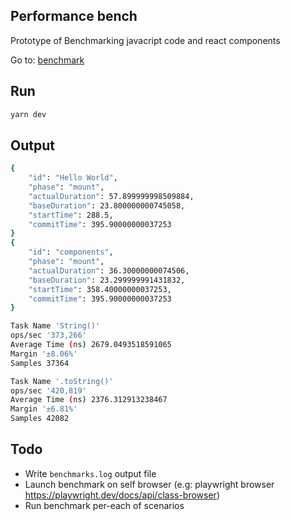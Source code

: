 ## Performance bench

Prototype of Benchmarking javacript code and react components

Go to: [benchmark](src/benchmark)

## Run
```sh
yarn dev
```

## Output
```sh
{
    "id": "Hello World",
    "phase": "mount",
    "actualDuration": 57.899999998509884,
    "baseDuration": 23.800000000745058,
    "startTime": 288.5,
    "commitTime": 395.90000000037253
}
{
    "id": "components",
    "phase": "mount",
    "actualDuration": 36.30000000074506,
    "baseDuration": 23.299999991431832,
    "startTime": 358.40000000037253,
    "commitTime": 395.90000000037253
}

Task Name 'String()'
ops/sec '373,266'
Average Time (ns) 2679.0493518591065
Margin '±8.06%'
Samples 37364

Task Name '.toString()'
ops/sec '420,819'
Average Time (ns) 2376.312913238467
Margin '±6.81%'
Samples 42082
```

## Todo
- Write `benchmarks.log` output file
- Launch benchmark on self browser (e.g: playwright browser https://playwright.dev/docs/api/class-browser)
- Run benchmark per-each of scenarios
